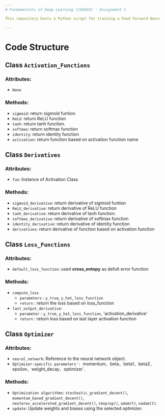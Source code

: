 ```yaml
---
# Fundamentals of Deep Learning (CS6910) - Assignment 1

This repository hosts a Python script for training a Feed Forward Neural Network implemented from scratch using NumPy. The neural network is highly adaptable, designed to support diverse configurations and easily adjustable for classification tasks, including datasets like MNIST or Fashion MNIST. It offers flexibility for incorporating activation functions, loss functions, and other parameters, facilitating straightforward modifications to suit specific requirements.

---
```


# Code Structure

## Class `Activation_Functions`

### Attributes:

- `None`

### Methods:

- `sigmoid`: return sigmoid funtion
- `ReLU`: return ReLU function
- `tanh`: return tanh function.
- `softmax`: return softmax function
- `identity`: return identity function
- `activation`: return function based on activation function name
  
## Class `Derivatives`

### Attributes:

- `fun`: Instance of Activation Class

### Methods:

- `sigmoid_derivative`: return derivative of sigmoid funtion
- `ReLU_derivative`: return derivative of ReLU function
- `tanh_derivative`: return derivative of tanh function.
- `softmax_derivative`: return derivative of softmax function
- `identity_derivative`: return derivative of identity function
- `derivatives`: return derivative of function based on activation function

## Class `Loss_Functions`

### Attributes:

- `default_loss_function`: used **cross_entopy** as defult error function

### Methods:

- `compute_loss`
    - `parameters` : `y_true`, `y_hat`, `loss_function`
    - `return` : return the loss based on loss_function
- `last_output_derivative`:
    - `parameter` : `y_true`, `y_hat`, `loss_function`, 'activation_derivative'
    - `return` : return loss based on last layer activation function


## Class `Optimizer`

### Attributes:

- `neural_network`: Reference to the neural network object.
- `Optimizer-specific parameters': `momentum`, `beta`, `beta1`, `beta2`, `epsilon`, `weight_decay`, `optimizer`.

### Methods:

- `Optimization algorithms`: `stochastic_gradient_decent()`, `momentum_based_gradient_decent()`, `nesterov_accelerated_gradient_decent()`, `rmsprop()`, `adam(t)`, `nadam(t)`.
- `update`: Update weights and biases using the selected optimizer.
